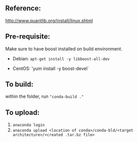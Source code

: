 Reference:
----------

http://www.quantlib.org/install/linux.shtml

Pre-requisite:
--------------

 Make sure to have boost installed on build environment.

 - Debian: `apt-get install -y libboost-all-dev`

 - CentOS: 'yum install -y boost-devel`

To build: 
---------
within the folder, run `"conda-build ."`

To upload:
----------
1. `anaconda login`
2. `anaconda upload <location of conda>/conda-bld/<target architecture>/<created .tar.bz file>`
